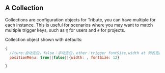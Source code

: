 ## A Collection
Collections are configuration objects for Tribute, you can have multiple for each instance. This is useful for scenarios where you may want to match multiple trigger keys, such as `@` for users and `#` for projects.


Collection object shown with defaults:
```js
{
  //ture:自动定位，false：手动定位，other：trigger fontSize,width at 列表宽度
  positionMenu: true||false||{width: , fontSize: 12}

}
```
